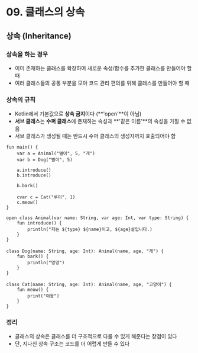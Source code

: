 # 09. 클래스의 상속
## 상속 (Inheritance)
### 상속을 하는 경우
- 이미 존재하는 클래스를 확장하여 새로운 속성/함수를 추가한 클래스를 만들어야 할 때
- 여러 클래스들의 공통 부분을 모아 코드 관리 편의를 위해 클래스를 만들어야 할 때

### 상속의 규칙
- Kotlin에서 기본값으로 **상속 금지**이다 (**'open'**이 아님)
- **서브 클래스**는 **수퍼 클래스**에 존재하는 속성과 **'같은 이름'**의 속성을 가질 수 없음
- 서브 클래스가 생성될 때는 반드시 수퍼 클래스의 생성자까지 호출되어야 함

```{.kotlin}
fun main() {
    var a = Animal("별이", 5, "개")
    var b = Dog("별이", 5)

    a.introduce()
    b.introduce()

    b.bark()

    cvar c = Cat("루이", 1)
    c.meow()
}

open class Animal(var name: String, var age: Int, var type: String) {
    fun introduce() {
        println("저는 ${type} ${name}이고, ${age}살입니다.)
    }
}

class Dog(name: String, age: Int): Animal(name, age, "개") {
    fun bark() {
        println("멍멍")
    }
}

class Cat(name: String, age: Int): Animal(name, age, "고양이") {
    fun meow() {
        print("야옹")
    }
}

```

### 정리
- 클래스의 상속은 클래스를 더 구조적으로 다룰 수 있게 해준다는 장점이 있다
- 단, 지나친 상속 구조는 코드를 더 어렵게 만들 수 있다
